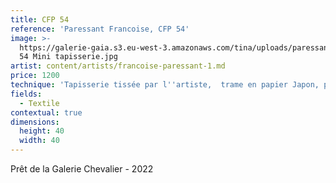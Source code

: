 ```yaml
---
title: CFP 54
reference: 'Paressant Francoise, CFP 54'
image: >-
  https://galerie-gaia.s3.eu-west-3.amazonaws.com/tina/uploads/paressant-francoise/galerie-gaia-paressant-francoise-CFP
  54 Mini tapisserie.jpg
artist: content/artists/francoise-paressant-1.md
price: 1200
technique: 'Tapisserie tissée par l''artiste,  trame en papier Japon, peinture acrylique'
fields:
  - Textile
contextual: true
dimensions:
  height: 40
  width: 40
---
```


Prêt de la Galerie Chevalier - 2022
